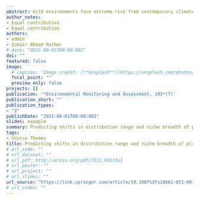 ```yaml
---
abstract: Arid environments face extreme risk from contemporary climate change; therefore, predicting the shifts in species distribution range and niche breadth in these environments assumes urgent research priority. Here we report the potential distribution and predict future distribution range of two model plant species typically representing contrasting environments across Asia and Africa: hot-arid Ephedra foliata and cold-arid E. gerardiana. We adopted a comparative modelling approach and used occurrence points from extensive field surveys, supplemented with herbaria records and publicly available distribution data. Our study reveals that currently an area of 8.797334 × 106 km2 (8.8%) is potentially suitable for E. foliata and nearly half 4.759326 × 106 km2 (4.8%) for E. gerardiana. Under future climate change scenarios, distribution range of E. foliata is predicted to expand but contract in E. gerardiana. Similarly, E. foliata showed broader niche breadth which is predicted to increase under B1 (0.097-0.125) and B2 (0.878-0.930) climatic change scenarios. In contrast, E. gerardiana had narrower niche breadth and expected to further decrease under B1 (0.081-0.078) and B2 (0.878-0.854). The most influential bioclimatic variable governing the potential distribution and niche breadth of E. foliata was the precipitation of warmest quarter, whereas that of E. gerardiana was temperature seasonality. The results from our study can help in developing potential indicator plant species for assessment and monitoring of distribution range shifts in response to changing climate in the arid environments.
author_notes:
- Equal contribution
- Equal contribution
authors:
- admin
- Zubair Ahmad Rather
# date: "2015-09-01T00:00:00Z"
doi: ""
featured: false
image:
  # caption: 'Image credit: [**Unsplash**](https://unsplash.com/photos/jdD8gXaTZsc)'
  focal_point: ""
  preview_only: false
projects: []
publication: '*Environmental Monitoring and Assessment, 193*(7)'
publication_short: ""
publication_types:
- "2"
publishDate: "2021-06-01T00:00:00Z"
slides: example
summary: Predicting shifts in distribution range and niche breadth of plant species in contrasting arid environments under climate change.
tags:
- Source Themes
title: Predicting shifts in distribution range and niche breadth of plant species in contrasting arid environments under climate change
# url_code: ""
# url_dataset: ""
# url_pdf: http://arxiv.org/pdf/1512.04133v1
# url_poster: ""
# url_project: ""
# url_slides: ""
url_source: "https://link.springer.com/article/10.1007%2Fs10661-021-09160-5"
# url_video: ""
---
```



